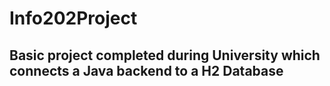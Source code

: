 # Info202Project

## Basic project completed during University which connects a Java backend to a H2 Database
